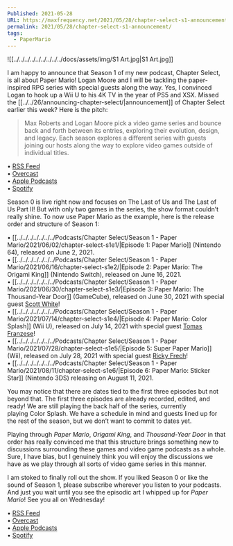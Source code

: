 ```yaml
---
Published: 2021-05-28
URL: https://maxfrequency.net/2021/05/28/chapter-select-s1-announcement/
permalink: 2021/05/28/chapter-select-s1-announcement/
tags:
  - PaperMario
---
```

![[../../../../../../../../../docs/assets/img/S1 Art.jpg|S1 Art.jpg]]

I am happy to announce that Season 1 of my new podcast, Chapter Select, is all about Paper Mario! Logan Moore and I will be tackling the paper-inspired RPG series with special guests along the way. Yes, I convinced Logan to hook up a Wii U to his 4K TV in the year of PS5 and XSX. Missed the [[../../26/announcing-chapter-select/|announcement]] of Chapter Select earlier this week? Here is the pitch:  

> Max Roberts and Logan Moore pick a video game series and bounce back and forth between its entries, exploring their evolution, design, and legacy. Each season explores a different series with guests joining our hosts along the way to explore video games outside of individual titles.  

• [RSS Feed](https://chapterselectpod.libsyn.com/rss)  
• [Overcast](https://overcast.fm/itunes1568777352)  
• [Apple Podcasts](https://podcasts.apple.com/us/podcast/chapter-select/id1568777352)  
• [Spotify](https://open.spotify.com/show/4f1TLZXbwtSX7uHROe9KlS)  

Season 0 is live right now and focuses on The Last of Us and The Last of Us Part II! But with only two games in the series, the show format couldn’t really shine. To now use Paper Mario as the example, here is the release order and structure of Season 1:  

• [[../../../../../../../Podcasts/Chapter Select/Season 1 - Paper Mario/2021/06/02/chapter-select-s1e1/|Episode 1: Paper Mario]] (Nintendo 64), released on June 2, 2021.  
• [[../../../../../../../Podcasts/Chapter Select/Season 1 - Paper Mario/2021/06/16/chapter-select-s1e2/|Episode 2: Paper Mario: The Origami King]] (Nintendo Switch), released on June 16, 2021.  
• [[../../../../../../../Podcasts/Chapter Select/Season 1 - Paper Mario/2021/06/30/chapter-select-s1e3/|Episode 3: Paper Mario: The Thousand-Year Door]] (GameCube), released on June 30, 2021 with special guest [Scott White](https://twitter.com/SolidSnake120)!  
• [[../../../../../../../Podcasts/Chapter Select/Season 1 - Paper Mario/2021/07/14/chapter-select-s1e4/|Episode 4: Paper Mario: Color Splash]] (Wii U), released on July 14, 2021 with special guest [Tomas Franzese](https://twitter.com/TomasFranzese)!  
• [[../../../../../../../Podcasts/Chapter Select/Season 1 - Paper Mario/2021/07/28/chapter-select-s1e5/|Episode 5: Super Paper Mario]] (Wii), released on July 28, 2021 with special guest [Ricky Frech](https://twitter.com/rickyfrech)!  
• [[../../../../../../../Podcasts/Chapter Select/Season 1 - Paper Mario/2021/08/11/chapter-select-s1e6/|Episode 6: Paper Mario: Sticker Star]] (Nintendo 3DS) releasing on August 11, 2021.  

You may notice that there are dates tied to the first three episodes but not beyond that. The first three episodes are already recorded, edited, and ready! We are still playing the back half of the series, currently playing Color Splash. We have a schedule in mind and guests lined up for the rest of the season, but we don’t want to commit to dates yet.  

Playing through *Paper Mario*, *Origami King*, and *Thousand-Year Door* in that order has really convinced me that this structure brings something new to discussions surrounding these games and video game podcasts as a whole. Sure, I have bias, but I genuinely think you will enjoy the discussions we have as we play through all sorts of video game series in this manner.  

I am stoked to finally roll out the show. If you liked Season 0 or like the sound of Season 1, please subscribe wherever you listen to your podcasts. And just you wait until you see the episodic art I whipped up for *Paper Mario*! See you all on Wednesday!  

• [RSS Feed](https://chapterselectpod.libsyn.com/rss)  
• [Overcast](https://overcast.fm/itunes1568777352)  
• [Apple Podcasts](https://podcasts.apple.com/us/podcast/chapter-select/id1568777352)  
• [Spotify](https://open.spotify.com/show/4f1TLZXbwtSX7uHROe9KlS)